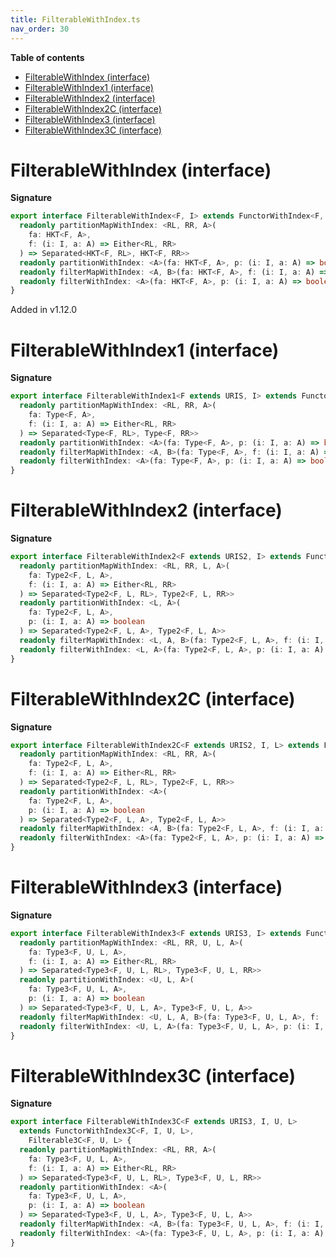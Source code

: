 ```yaml
---
title: FilterableWithIndex.ts
nav_order: 30
---
```


**Table of contents**

- [FilterableWithIndex (interface)](#filterablewithindex-interface)
- [FilterableWithIndex1 (interface)](#filterablewithindex1-interface)
- [FilterableWithIndex2 (interface)](#filterablewithindex2-interface)
- [FilterableWithIndex2C (interface)](#filterablewithindex2c-interface)
- [FilterableWithIndex3 (interface)](#filterablewithindex3-interface)
- [FilterableWithIndex3C (interface)](#filterablewithindex3c-interface)

# FilterableWithIndex (interface)

**Signature**

```ts
export interface FilterableWithIndex<F, I> extends FunctorWithIndex<F, I>, Filterable<F> {
  readonly partitionMapWithIndex: <RL, RR, A>(
    fa: HKT<F, A>,
    f: (i: I, a: A) => Either<RL, RR>
  ) => Separated<HKT<F, RL>, HKT<F, RR>>
  readonly partitionWithIndex: <A>(fa: HKT<F, A>, p: (i: I, a: A) => boolean) => Separated<HKT<F, A>, HKT<F, A>>
  readonly filterMapWithIndex: <A, B>(fa: HKT<F, A>, f: (i: I, a: A) => Option<B>) => HKT<F, B>
  readonly filterWithIndex: <A>(fa: HKT<F, A>, p: (i: I, a: A) => boolean) => HKT<F, A>
}
```

Added in v1.12.0

# FilterableWithIndex1 (interface)

**Signature**

```ts
export interface FilterableWithIndex1<F extends URIS, I> extends FunctorWithIndex1<F, I>, Filterable1<F> {
  readonly partitionMapWithIndex: <RL, RR, A>(
    fa: Type<F, A>,
    f: (i: I, a: A) => Either<RL, RR>
  ) => Separated<Type<F, RL>, Type<F, RR>>
  readonly partitionWithIndex: <A>(fa: Type<F, A>, p: (i: I, a: A) => boolean) => Separated<Type<F, A>, Type<F, A>>
  readonly filterMapWithIndex: <A, B>(fa: Type<F, A>, f: (i: I, a: A) => Option<B>) => Type<F, B>
  readonly filterWithIndex: <A>(fa: Type<F, A>, p: (i: I, a: A) => boolean) => Type<F, A>
}
```

# FilterableWithIndex2 (interface)

**Signature**

```ts
export interface FilterableWithIndex2<F extends URIS2, I> extends FunctorWithIndex2<F, I>, Filterable2<F> {
  readonly partitionMapWithIndex: <RL, RR, L, A>(
    fa: Type2<F, L, A>,
    f: (i: I, a: A) => Either<RL, RR>
  ) => Separated<Type2<F, L, RL>, Type2<F, L, RR>>
  readonly partitionWithIndex: <L, A>(
    fa: Type2<F, L, A>,
    p: (i: I, a: A) => boolean
  ) => Separated<Type2<F, L, A>, Type2<F, L, A>>
  readonly filterMapWithIndex: <L, A, B>(fa: Type2<F, L, A>, f: (i: I, a: A) => Option<B>) => Type2<F, L, B>
  readonly filterWithIndex: <L, A>(fa: Type2<F, L, A>, p: (i: I, a: A) => boolean) => Type2<F, L, A>
}
```

# FilterableWithIndex2C (interface)

**Signature**

```ts
export interface FilterableWithIndex2C<F extends URIS2, I, L> extends FunctorWithIndex2C<F, I, L>, Filterable2C<F, L> {
  readonly partitionMapWithIndex: <RL, RR, A>(
    fa: Type2<F, L, A>,
    f: (i: I, a: A) => Either<RL, RR>
  ) => Separated<Type2<F, L, RL>, Type2<F, L, RR>>
  readonly partitionWithIndex: <A>(
    fa: Type2<F, L, A>,
    p: (i: I, a: A) => boolean
  ) => Separated<Type2<F, L, A>, Type2<F, L, A>>
  readonly filterMapWithIndex: <A, B>(fa: Type2<F, L, A>, f: (i: I, a: A) => Option<B>) => Type2<F, L, B>
  readonly filterWithIndex: <A>(fa: Type2<F, L, A>, p: (i: I, a: A) => boolean) => Type2<F, L, A>
}
```

# FilterableWithIndex3 (interface)

**Signature**

```ts
export interface FilterableWithIndex3<F extends URIS3, I> extends FunctorWithIndex3<F, I>, Filterable3<F> {
  readonly partitionMapWithIndex: <RL, RR, U, L, A>(
    fa: Type3<F, U, L, A>,
    f: (i: I, a: A) => Either<RL, RR>
  ) => Separated<Type3<F, U, L, RL>, Type3<F, U, L, RR>>
  readonly partitionWithIndex: <U, L, A>(
    fa: Type3<F, U, L, A>,
    p: (i: I, a: A) => boolean
  ) => Separated<Type3<F, U, L, A>, Type3<F, U, L, A>>
  readonly filterMapWithIndex: <U, L, A, B>(fa: Type3<F, U, L, A>, f: (i: I, a: A) => Option<B>) => Type3<F, U, L, B>
  readonly filterWithIndex: <U, L, A>(fa: Type3<F, U, L, A>, p: (i: I, a: A) => boolean) => Type3<F, U, L, A>
}
```

# FilterableWithIndex3C (interface)

**Signature**

```ts
export interface FilterableWithIndex3C<F extends URIS3, I, U, L>
  extends FunctorWithIndex3C<F, I, U, L>,
    Filterable3C<F, U, L> {
  readonly partitionMapWithIndex: <RL, RR, A>(
    fa: Type3<F, U, L, A>,
    f: (i: I, a: A) => Either<RL, RR>
  ) => Separated<Type3<F, U, L, RL>, Type3<F, U, L, RR>>
  readonly partitionWithIndex: <A>(
    fa: Type3<F, U, L, A>,
    p: (i: I, a: A) => boolean
  ) => Separated<Type3<F, U, L, A>, Type3<F, U, L, A>>
  readonly filterMapWithIndex: <A, B>(fa: Type3<F, U, L, A>, f: (i: I, a: A) => Option<B>) => Type3<F, U, L, B>
  readonly filterWithIndex: <A>(fa: Type3<F, U, L, A>, p: (i: I, a: A) => boolean) => Type3<F, U, L, A>
}
```
